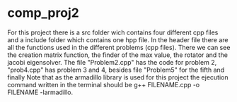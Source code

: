 # comp_proj2
For this project there is a src folder wich contains four different cpp files and a include folder which contains one hpp file. 
In the header file there are all the functions used in the different problems (cpp files). There we can see the creation matrix function, the finder of the max value, the rotator and the jacobi eigensolver. 
The file "Problem2.cpp" has the code for problem 2, "prob4.cpp" has problem 3 and 4, besides file "Problem5" for the fifth and finally 
Note that as the armadillo library is used for this project the ejecution command written in the terminal should be g++ FILENAME.cpp -o FILENAME -larmadillo.
